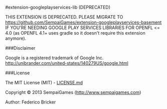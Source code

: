 #extension-googleplayservices-lib (DEPRECATED)

THIS EXTENSION IS DEPRECATED. PLEASE MIGRATE TO https://github.com/SempaiGames/extension-googleplayservices-basement IF YOU'RE NEEDING GOOGLE PLAY SERVICES LIBRARIES FOR OPENFL <= 4.0 (as OPENFL 4.1+ uses gradle so it doesn't require this extension anymore).

###Disclaimer

Google is a registered trademark of Google Inc.
http://unibrander.com/united-states/140279US/google.html


###License

The MIT License (MIT) - [LICENSE.md](LICENSE.md)

Copyright &copy; 2013 SempaiGames (http://www.sempaigames.com)

Author: Federico Bricker
